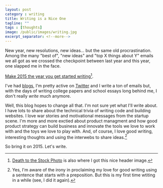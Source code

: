 ```yaml
---
layout: post
category : writing
title: Writing is a Nice One
tagline: ""
tags : [thoughts]
image: /public/images/writing.jpg
excerpt_separator: <!--more-->
---
```


New year, new resolutions, new ideas... but the same old procrastination.
Among the many "best of", "new ideas" and "top X things about Y" emails we all got as we crossed the checkpoint between last year and this year, one slapped me in the face. 

[Make 2015 the year you get started writing](https://medium.com/medium-writing-prompts/what-prepares-you-for-the-day-569939b9525e)[^1].

I've had [blogs](http://doubtfulsound.blogspot.ie/), I'm pretty active on [Twitter](http://twitter.com/lukeinusa) and I write a ton of emails but, with the days of writing college papers and school essays long behind me, I don't really *write* much anymore.

Well, this blog hopes to change all that. 
I'm not sure yet what I'll write about. 
I have lots to share about the technical trivia of writing code and building websites. 
I love war stories and motivational messages from the startup scene. 
I'm more and more exctied about product managment and how good product strategy can build business and innovate the tools we love to work with and the toys we love to play with.
And, of course, I love good writing, interesting thoughts and using the interwebs to share ideas.[^2]

So bring it on 2015. Let's write.

[^1]: [Death to the Stock Photo](http://deathtothestockphoto.com/) is also where I got this nice header image.
[^2]: Yes, I'm aware of the irony in proclaiming my love for good writing using a sentence that starts with a preposition. But this is my first time wtiting in a while (see, I did it again).
